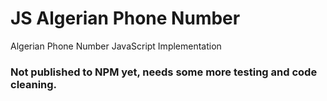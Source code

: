 # JS Algerian Phone Number

Algerian Phone Number JavaScript Implementation

### Not published to NPM yet, needs some more testing and code cleaning.